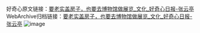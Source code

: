 好奇心原文链接：[要老实盖房子，也要去博物馆做展览_文化_好奇心日报-张云亭](https://www.qdaily.com/articles/98.html)
WebArchive归档链接：[要老实盖房子，也要去博物馆做展览_文化_好奇心日报-张云亭](http://web.archive.org/web/20170905223704/http://www.qdaily.com/articles/98.html)
![image](http://ww3.sinaimg.cn/large/007d5XDply1g3v3y0s263j30u02r77wh)